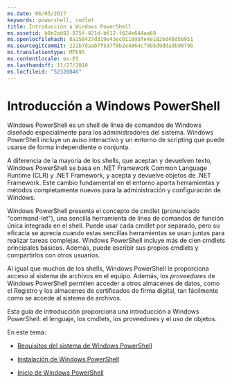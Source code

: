 ```yaml
---
ms.date: 06/05/2017
keywords: powershell, cmdlet
title: Introducción a Windows PowerShell
ms.assetid: b0e2ad92-875f-421d-b612-f624e644aa69
ms.openlocfilehash: 8a158427d319e43ec011898fe4e1826d48d5b951
ms.sourcegitcommit: 221b7daab7f597f8b2e4864cf9b5d9dda9b9879b
ms.translationtype: MTE95
ms.contentlocale: es-ES
ms.lasthandoff: 11/27/2018
ms.locfileid: "52320846"
---
```

# <a name="getting-started-with-windows-powershell"></a>Introducción a Windows PowerShell
Windows PowerShell es un shell de línea de comandos de Windows diseñado especialmente para los administradores del sistema. Windows PowerShell incluye un aviso interactivo y un entorno de scripting que puede usarse de forma independiente o conjunta.

A diferencia de la mayoría de los shells, que aceptan y devuelven texto, Windows PowerShell se basa en .NET Framework Common Language Runtime (CLR) y .NET Framework, y acepta y devuelve objetos de .NET Framework. Este cambio fundamental en el entorno aporta herramientas y métodos completamente nuevos para la administración y configuración de Windows.

Windows PowerShell presenta el concepto de cmdlet (pronunciado "command-let"), una sencilla herramienta de línea de comandos de función única integrada en el shell. Puede usar cada cmdlet por separado, pero su eficacia se aprecia cuando estas sencillas herramientas se usan juntas para realizar tareas complejas. Windows PowerShell incluye más de cien cmdlets principales básicos. Además, puede escribir sus propios cmdlets y compartirlos con otros usuarios.

Al igual que muchos de los shells, Windows PowerShell le proporciona acceso al sistema de archivos en el equipo. Además, los *proveedores* de Windows PowerShell permiten acceder a otros almacenes de datos, como el Registro y los almacenes de certificados de firma digital, tan fácilmente como se accede al sistema de archivos.

Esta guía de introducción proporciona una introducción a Windows PowerShell: el lenguaje, los cmdlets, los proveedores y el uso de objetos.

En este tema:

- [Requisitos del sistema de Windows PowerShell](../setup/Windows-PowerShell-System-Requirements.md)

- [Instalación de Windows PowerShell](../setup/Installing-Windows-PowerShell.md)

- [Inicio de Windows PowerShell](../setup/Starting-Windows-PowerShell.md)
